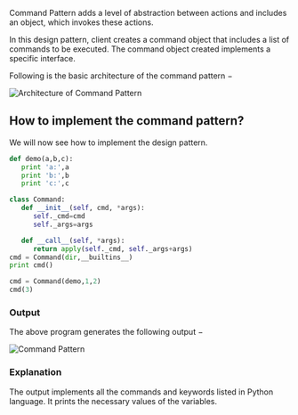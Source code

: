 Command Pattern adds a level of abstraction between actions and includes an object, which invokes these actions.

In this design pattern, client creates a command object that includes a list of commands to be executed. The command object created implements a specific interface.

Following is the basic architecture of the command pattern −

![Architecture of Command Pattern](https://www.tutorialspoint.com/python_design_patterns/images/architecture_of_command_pattern.jpg)

## How to implement the command pattern?

We will now see how to implement the design pattern.

```python
def demo(a,b,c):
   print 'a:',a
   print 'b:',b
   print 'c:',c

class Command:
   def __init__(self, cmd, *args):
      self._cmd=cmd
      self._args=args

   def __call__(self, *args):
      return apply(self._cmd, self._args+args)
cmd = Command(dir,__builtins__)
print cmd()

cmd = Command(demo,1,2)
cmd(3)
```

### Output

The above program generates the following output −

![Command Pattern](https://www.tutorialspoint.com/python_design_patterns/images/command_pattern.jpg)

### Explanation

The output implements all the commands and keywords listed in Python language. It prints the necessary values of the variables.

